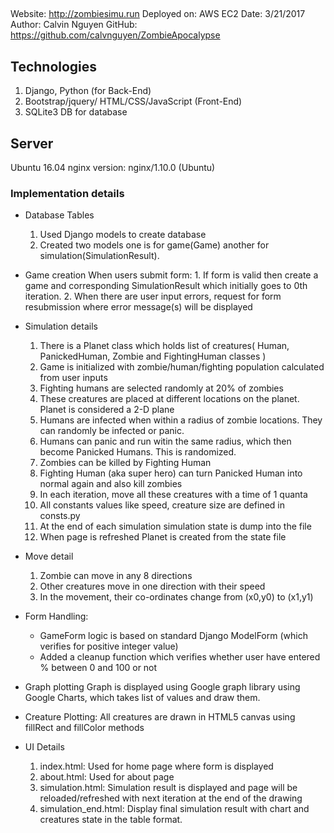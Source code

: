 
##
Website: http://zombiesimu.run
Deployed on: AWS EC2
Date: 3/21/2017
Author: Calvin Nguyen
GitHub: https://github.com/calvnguyen/ZombieApocalypse

## Technologies
1. Django, Python (for Back-End)
2. Bootstrap/jquery/ HTML/CSS/JavaScript (Front-End)
3. SQLite3 DB for database

## Server 
 Ubuntu 16.04
 nginx version: nginx/1.10.0 (Ubuntu)

### Implementation details

* Database Tables
    1. Used Django models to create database
    2. Created two models one is for game(Game) another for simulation(SimulationResult).

* Game creation
    When users submit form:
       1. If form is valid then create a game and corresponding SimulationResult which initially goes to 0th iteration.
       2. When there are user input errors, request for form resubmission where error message(s) will be displayed

* Simulation details
    1. There is a Planet class which holds list of creatures( Human, PanickedHuman, Zombie and FightingHuman classes )
    2. Game is initialized with zombie/human/fighting population calculated from user inputs
    3. Fighting humans are selected randomly at 20% of zombies
    4. These creatures are placed at different locations on the planet. Planet is considered a 2-D plane
    5. Humans are infected when within a radius of zombie locations. They can randomly be infected or panic.
    6. Humans can panic and run witin the same radius, which then become Panicked Humans. This is randomized.
    7. Zombies can be killed by Fighting Human
    8. Fighting Human (aka super hero) can turn Panicked Human into normal again and also kill zombies
    9. In each iteration, move all these creatures with a time of 1 quanta
   10. All constants values like speed, creature size are defined in consts.py
   11. At the end of each simulation simulation state is dump into the file
   12. When page is refreshed Planet is created from the state file


* Move detail
    1. Zombie can move in any 8 directions
    2. Other creatures move in one direction with their speed
    3. In the movement, their co-ordinates change from (x0,y0) to (x1,y1)

* Form Handling:
   * GameForm logic is based on standard Django ModelForm (which verifies for positive integer value)
   * Added a cleanup function which verifies whether user have entered % between 0 and 100 or not


* Graph plotting
    Graph is displayed using Google graph library using Google Charts, which takes list of values and draw them.

* Creature Plotting:
    All creatures are drawn in HTML5 canvas using fillRect and fillColor methods

* UI Details
    1. index.html: Used for home page where form is displayed
    2. about.html: Used for about page
    3. simulation.html: Simulation result is displayed and page will be reloaded/refreshed with next iteration  at the end of the drawing
    4. simulation_end.html: Display final simulation result with chart and creatures state in the table format.

